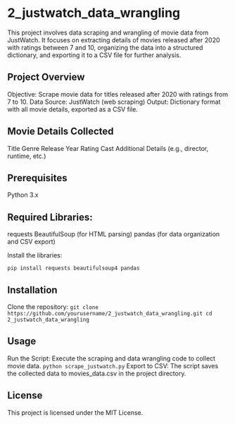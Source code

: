 # 2_justwatch_data_wrangling

This project involves data scraping and wrangling of movie data from JustWatch. It focuses on extracting details of movies released after 2020 with ratings between 7 and 10, organizing the data into a structured dictionary, and exporting it to a CSV file for further analysis.

## Project Overview
Objective: Scrape movie data for titles released after 2020 with ratings from 7 to 10.
Data Source: JustWatch (web scraping)
Output: Dictionary format with all movie details, exported as a CSV file.

## Movie Details Collected
Title
Genre
Release Year
Rating
Cast
Additional Details (e.g., director, runtime, etc.)

## Prerequisites
Python 3.x

## Required Libraries:
requests
BeautifulSoup (for HTML parsing)
pandas (for data organization and CSV export)

Install the libraries:

`
pip install requests beautifulsoup4 pandas
`
## Installation
Clone the repository:
`
git clone https://github.com/yourusername/2_justwatch_data_wrangling.git
cd 2_justwatch_data_wrangling
`

## Usage
Run the Script: Execute the scraping and data wrangling code to collect movie data.
`
python scrape_justwatch.py
`
Export to CSV: The script saves the collected data to movies_data.csv in the project directory.

## License
This project is licensed under the MIT License.
